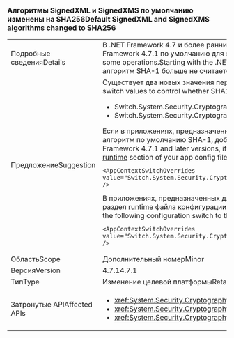 ### <a name="default-signedxml-and-signedxms-algorithms-changed-to-sha256"></a><span data-ttu-id="d918d-101">Алгоритмы SignedXML и SignedXMS по умолчанию изменены на SHA256</span><span class="sxs-lookup"><span data-stu-id="d918d-101">Default SignedXML and SignedXMS algorithms changed to SHA256</span></span>

|   |   |
|---|---|
|<span data-ttu-id="d918d-102">Подробные сведения</span><span class="sxs-lookup"><span data-stu-id="d918d-102">Details</span></span>|<span data-ttu-id="d918d-103">В .NET Framework 4.7 и более ранних версий SignedXML и SignedCMS по умолчанию изменены на SHA-1 для некоторых операций. Начиная с .NET Framework 4.7.1 по умолчанию для этих операций включен SHA256.</span><span class="sxs-lookup"><span data-stu-id="d918d-103">In the .NET Framework 4.7 and earlier, SignedXML and SignedCMS default to SHA1 for some operations.Starting with the .NET Framework 4.7.1, SHA256 is enabled by default for these operations.</span></span> <span data-ttu-id="d918d-104">Это изменение было необходимо, поскольку алгоритм SHA-1 больше не считается безопасным.</span><span class="sxs-lookup"><span data-stu-id="d918d-104">This change is necessary because SHA1 is no longer considered to be secure.</span></span>|
|<span data-ttu-id="d918d-105">Предложение</span><span class="sxs-lookup"><span data-stu-id="d918d-105">Suggestion</span></span>|<span data-ttu-id="d918d-106">Существует два новых значения переключения контекста для выбора алгоритма SHA-1 (небезопасно) или SHA256 по умолчанию:</span><span class="sxs-lookup"><span data-stu-id="d918d-106">There are two new context switch values to control whether SHA1 (insecure) or SHA256 is used by default:</span></span><ul><li><span data-ttu-id="d918d-107">Switch.System.Security.Cryptography.Xml.UseInsecureHashAlgorithms</span><span class="sxs-lookup"><span data-stu-id="d918d-107">Switch.System.Security.Cryptography.Xml.UseInsecureHashAlgorithms</span></span></li><li><span data-ttu-id="d918d-108">Switch.System.Security.Cryptography.Pkcs.UseInsecureHashAlgorithms</span><span class="sxs-lookup"><span data-stu-id="d918d-108">Switch.System.Security.Cryptography.Pkcs.UseInsecureHashAlgorithms</span></span></li></ul><span data-ttu-id="d918d-109">Если в приложениях, предназначенных для .NET Framework 4.7.1 и более поздних версий, использование SHA256 нежелательно, можно восстановить алгоритм по умолчанию SHA-1, добавив следующую конфигурацию в раздел [runtime](~/docs/framework/configure-apps/file-schema/runtime/runtime-element.md) файла конфигурации приложения:</span><span class="sxs-lookup"><span data-stu-id="d918d-109">For applications that target the .NET Framework 4.7.1 and later versions, if the use of SHA256 is undesirable, you can restore the default to SHA1 by adding the following configuration switch to the [runtime](~/docs/framework/configure-apps/file-schema/runtime/runtime-element.md) section of your app config file:</span></span><pre><code class="lang-xml">&lt;AppContextSwitchOverrides value=&quot;Switch.System.Security.Cryptography.Xml.UseInsecureHashAlgorithms=true;Switch.System.Security.Cryptography.Pkcs.UseInsecureHashAlgorithms=true&quot; /&gt;&#13;&#10;</code></pre><span data-ttu-id="d918d-110">В приложениях, предназначенных для .NET Framework 4.7 и более ранних версий, вы можете выбрать это изменение, добавив следующую конфигурацию в раздел [runtime](~/docs/framework/configure-apps/file-schema/runtime/runtime-element.md) файла конфигурации приложения:</span><span class="sxs-lookup"><span data-stu-id="d918d-110">For applications that target the .NET Framework 4.7 and earlier versions, you can opt into this change by adding the following configuration switch to the [runtime](~/docs/framework/configure-apps/file-schema/runtime/runtime-element.md) section of your app config file:</span></span><pre><code class="lang-xml">&lt;AppContextSwitchOverrides value=&quot;Switch.System.Security.Cryptography.Xml.UseInsecureHashAlgorithms=false;Switch.System.Security.Cryptography.Pkcs.UseInsecureHashAlgorithms=false&quot; /&gt;&#13;&#10;</code></pre>|
|<span data-ttu-id="d918d-111">Область</span><span class="sxs-lookup"><span data-stu-id="d918d-111">Scope</span></span>|<span data-ttu-id="d918d-112">Дополнительный номер</span><span class="sxs-lookup"><span data-stu-id="d918d-112">Minor</span></span>|
|<span data-ttu-id="d918d-113">Версия</span><span class="sxs-lookup"><span data-stu-id="d918d-113">Version</span></span>|<span data-ttu-id="d918d-114">4.7.1</span><span class="sxs-lookup"><span data-stu-id="d918d-114">4.7.1</span></span>|
|<span data-ttu-id="d918d-115">Тип</span><span class="sxs-lookup"><span data-stu-id="d918d-115">Type</span></span>|<span data-ttu-id="d918d-116">Изменение целевой платформы</span><span class="sxs-lookup"><span data-stu-id="d918d-116">Retargeting</span></span>|
|<span data-ttu-id="d918d-117">Затронутые API</span><span class="sxs-lookup"><span data-stu-id="d918d-117">Affected APIs</span></span>|<ul><li><xref:System.Security.Cryptography.Pkcs.CmsSigner?displayProperty=nameWithType></li><li><xref:System.Security.Cryptography.Xml.SignedXml?displayProperty=nameWithType></li><li><xref:System.Security.Cryptography.Xml.Reference?displayProperty=nameWithType></li></ul>|

